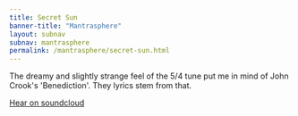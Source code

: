 ```yaml
---              
title: Secret Sun
banner-title: "Mantrasphere" 
layout: subnav
subnav: mantrasphere
permalink: /mantrasphere/secret-sun.html
---              
```


The dreamy and slightly strange feel of the 5/4 tune put me in mind of John Crook's 'Benediction'. They lyrics stem from that.

[Hear on soundcloud](https://m.soundcloud.com/mantrasphere/secret-sun)
